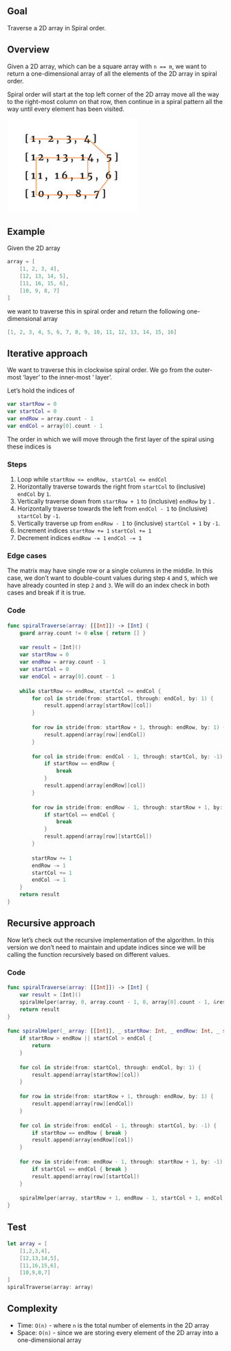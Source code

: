 
## Goal
Traverse a 2D array in Spiral order.

## Overview
Given a 2D array, which can be a square array with `n == m`,  we want to return a one-dimensional array of all the elements of the 2D array in spiral order.

Spiral order will start at the top left corner of the 2D array move all the way to the right-most column on that row, then continue in a spiral pattern all the way until every element has been visited.

![spiral-matrix](Images/spiral-matrix.jpg)

## Example
Given the 2D array

```swift
array = [
    [1, 2, 3, 4],
    [12, 13, 14, 5],
    [11, 16, 15, 6],
    [10, 9, 8, 7]
]
```

we want to traverse this in spiral order and return the following one-dimensional array

```swift
[1, 2, 3, 4, 5, 6, 7, 8, 9, 10, 11, 12, 13, 14, 15, 16]
```

## Iterative approach
We want to traverse this in clockwise spiral order. We go from the outer-most ‘layer’ to the inner-most ‘ layer’.  

Let’s hold the indices of

```swift
var startRow = 0
var startCol = 0
var endRow = array.count - 1
var endCol = array[0].count - 1
```

The order in which we will move through the first layer of the spiral using these indices is

### Steps

1. Loop while `startRow <= endRow, startCol <= endCol`
2. Horizontally traverse towards the right from `startCol` to (inclusive) `endCol`  by `1`.
3. Vertically traverse down from `startRow + 1`  to (inclusive) `endRow`  by `1` .
4. Horizontally traverse towards the left from `endCol - 1`  to (inclusive) `startCol` by `-1`.
5. Vertically traverse up from `endRow - 1` to (inclusive) `startCol + 1` by `-1`.
6. Increment indices `startRow += 1` `startCol += 1`
7. Decrement indices `endRow -= 1` `endCol -= 1`

### Edge cases
The matrix may have single row or a single columns in the middle. In this case, we don’t want to double-count values during step `4` and `5`, which we have already counted in step `2` and `3`. We will do an index check in both cases and break if it is true.

### Code

```swift
func spiralTraverse(array: [[Int]]) -> [Int] {
    guard array.count != 0 else { return [] }
    
    var result = [Int]()
    var startRow = 0
    var endRow = array.count - 1
    var startCol = 0
    var endCol = array[0].count - 1
    
    while startRow <= endRow, startCol <= endCol {
        for col in stride(from: startCol, through: endCol, by: 1) {
            result.append(array[startRow][col])
        }
        
        for row in stride(from: startRow + 1, through: endRow, by: 1) {
            result.append(array[row][endCol])
        }
        
        for col in stride(from: endCol - 1, through: startCol, by: -1) {
            if startRow == endRow {
                break
            }
            result.append(array[endRow][col])
        }
        
        for row in stride(from: endRow - 1, through: startRow + 1, by: -1) {
            if startCol == endCol {
                break
            }
            result.append(array[row][startCol])
        }
        
        startRow += 1
        endRow -= 1
        startCol += 1
        endCol -= 1
    }
    return result
}
```

## Recursive approach
Now let’s check out the recursive implementation of the algorithm. In this version we don’t need to maintain and update indices since we will be calling the function recursively based on different values.

### Code
```swift
func spiralTraverse(array: [[Int]]) -> [Int] {
    var result = [Int]()
    spiralHelper(array, 0, array.count - 1, 0, array[0].count - 1, &result)
    return result
}

func spiralHelper(_ array: [[Int]], _ startRow: Int, _ endRow: Int, _ startCol: Int, _ endCol: Int, _ result: inout [Int]) {
    if startRow > endRow || startCol > endCol {
        return
    }
    
    for col in stride(from: startCol, through: endCol, by: 1) {
        result.append(array[startRow][col])
    }
    
    for row in stride(from: startRow + 1, through: endRow, by: 1) {
        result.append(array[row][endCol])
    }
    
    for col in stride(from: endCol - 1, through: startCol, by: -1) {
        if startRow == endRow { break }
        result.append(array[endRow][col])
    }
    
    for row in stride(from: endRow - 1, through: startRow + 1, by: -1) {
        if startCol == endCol { break }
        result.append(array[row][startCol])
    }
    
    spiralHelper(array, startRow + 1, endRow - 1, startCol + 1, endCol - 1, &result)
}
```

## Test

```swift
let array = [
    [1,2,3,4],
    [12,13,14,5],
    [11,16,15,6],
    [10,9,8,7]
]
spiralTraverse(array: array)
```

## Complexity

* Time: `O(n)` - where `n` is the total number of elements in the 2D array
* Space: `O(n)` - since we are storing every element of the 2D array into a one-dimensional array
